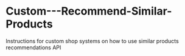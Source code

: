 # Custom---Recommend-Similar-Products
Instructions for custom shop systems on how to use similar products recommendations API
